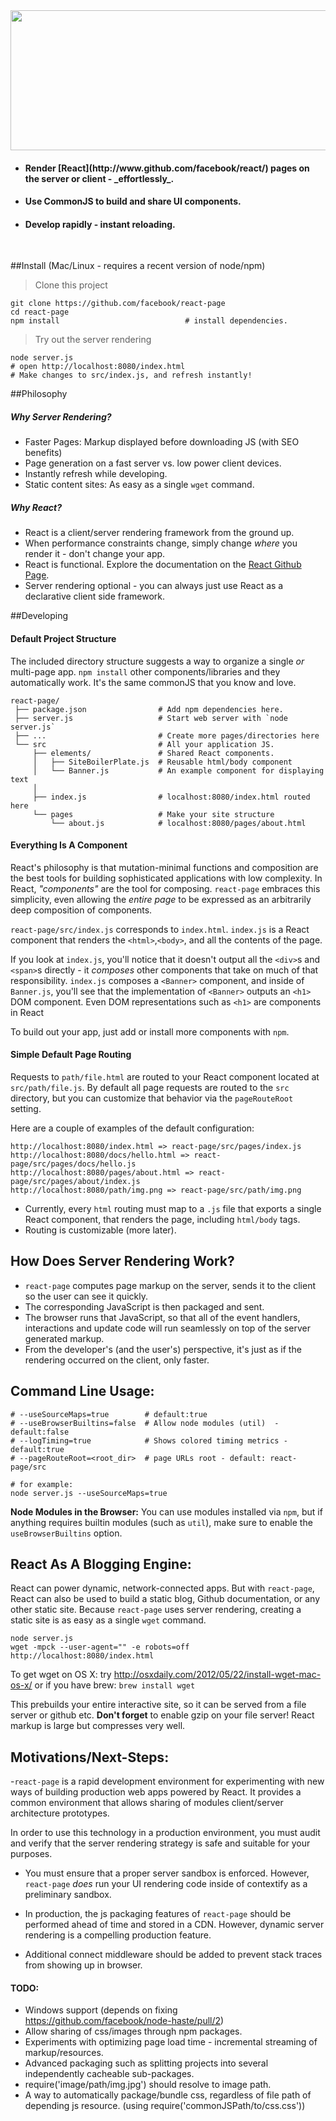 <img height="224px" width="704px" src="./src/elements/Banner/ReactPageLogo@2x.png"/>


  - <h4>Render [React](http://www.github.com/facebook/react/) pages on the server or client - _effortlessly_.</h4>
  - <h4>Use CommonJS to build and share UI components.</h4>
  - <h4>Develop rapidly - instant reloading.</h4>

<br>

##Install (Mac/Linux - requires a recent version of node/npm)

> Clone this project

    git clone https://github.com/facebook/react-page
    cd react-page
    npm install                            # install dependencies.

> Try out the server rendering

    node server.js
    # open http://localhost:8080/index.html
    # Make changes to src/index.js, and refresh instantly!


##Philosophy

##### Why Server Rendering?

  - Faster Pages: Markup displayed before downloading JS (with SEO benefits)
  - Page generation on a fast server vs. low power client devices.
  - Instantly refresh while developing.
  - Static content sites: As easy as a single `wget` command.


##### Why React?

  - React is a client/server rendering framework from the ground up.
  - When performance constraints change, simply change _where_ you render it - don't change your app.
  - React is functional. Explore the documentation on the [React Github Page](http://www.github.com/facebook/react/).
  - Server rendering optional - you can always just use React as a declarative client side framework.


##Developing

#### Default Project Structure

The included directory structure suggests a way to organize a single _or_ multi-page app.
`npm install` other components/libraries and they automatically work. It's the same commonJS
that you know and love.


    react-page/
     ├── package.json                # Add npm dependencies here.
     ├── server.js                   # Start web server with `node server.js`
     ├── ...                         # Create more pages/directories here
     └── src                         # All your application JS.
         ├── elements/               # Shared React components.
         │   ├── SiteBoilerPlate.js  # Reusable html/body component
         │   └── Banner.js           # An example component for displaying text
         │
         ├── index.js                # localhost:8080/index.html routed here
         └── pages                   # Make your site structure
             └── about.js            # localhost:8080/pages/about.html


#### Everything Is A Component

React's philosophy is that mutation-minimal functions and composition are the
best tools for building sophisticated applications with low complexity. In React,
_"components"_ are the tool for composing. `react-page` embraces this simplicity,
even allowing the _entire page_ to be expressed as an arbitrarily deep composition
of components.

`react-page/src/index.js` corresponds to `index.html`. `index.js` is a React
component that renders the `<html>`,`<body>`, and all the contents of the page.

If you look at `index.js`, you'll notice that it doesn't output all the `<div>`s
and `<span>`s directly - it _composes_ other components that take on much of that
responsibility. `index.js` composes a `<Banner>` component, and inside of `Banner.js`,
you'll see that the implementation of `<Banner>` outputs an `<h1>` DOM component.
Even DOM representations such as `<h1>` are components in React

To build out your app, just add or install more components with `npm`.

#### Simple Default Page Routing

Requests to `path/file.html` are routed to your React component located at
`src/path/file.js`. By default all page requests are routed to the `src`
directory, but you can customize that behavior via the `pageRouteRoot` setting.

Here are a couple of examples of the default configuration:

    http://localhost:8080/index.html => react-page/src/pages/index.js
    http://localhost:8080/docs/hello.html => react-page/src/pages/docs/hello.js
    http://localhost:8080/pages/about.html => react-page/src/pages/about/index.js
    http://localhost:8080/path/img.png => react-page/src/path/img.png


- Currently, every `html` routing must map to a `.js` file that exports a single React
  component, that renders the page, including `html/body` tags.
- Routing is customizable (more later).


## How Does Server Rendering Work?

  - `react-page` computes page markup on the server, sends it to the client so the
    user can see it quickly.
  - The corresponding JavaScript is then packaged and sent.
  - The browser runs that JavaScript, so that all of the event handlers,
  interactions and update code will run seamlessly on top of the server
  generated markup.
  - From the developer's (and the user's) perspective, it's just as if the
  rendering occurred on the client, only faster.



## Command Line Usage:

    # --useSourceMaps=true        # default:true
    # --useBrowserBuiltins=false  # Allow node modules (util)  - default:false
    # --logTiming=true            # Shows colored timing metrics - default:true
    # --pageRouteRoot=<root_dir>  # page URLs root - default: react-page/src
    
    # for example:
    node server.js --useSourceMaps=true


**Node Modules in the Browser:** You can use modules installed via `npm`,
but if anything requires builtin modules (such as `util`), make sure to
enable the `useBrowserBuiltins` option.



## React As A Blogging Engine:

React can power dynamic, network-connected apps. But with `react-page`, React
can also be used to build a static blog, Github documentation, or any other
static site. Because `react-page` uses server rendering, creating a static site
is as easy as a single `wget` command.

    node server.js
    wget -mpck --user-agent="" -e robots=off http://localhost:8080/index.html
    
To get wget on OS X: try http://osxdaily.com/2012/05/22/install-wget-mac-os-x/ or if you have brew: `brew install wget`

This prebuilds your entire interactive site, so it can be served from a file server or github etc.
**Don't forget** to enable gzip on your file server! React markup is large but compresses very well.



## Motivations/Next-Steps:

-`react-page` is a rapid development environment for experimenting with new ways of
building production web apps powered by React. It provides a common environment
that allows sharing of modules client/server architecture prototypes.

In order to use this technology in a production environment, you must audit and
verify that the server rendering strategy is safe and suitable for your purposes.

- You  must ensure that a proper server sandbox is enforced. However, `react-page`
_does_ run your UI rendering code inside of contextify as a preliminary sandbox.

- In production, the js packaging features of `react-page` should be performed
ahead of time and stored in a CDN. However, dynamic server rendering
is a compelling production feature.

- Additional connect middleware should be added to prevent stack traces from showing
up in browser.


#### TODO:

  - Windows support (depends on fixing https://github.com/facebook/node-haste/pull/2)
  - Allow sharing of css/images through npm packages.
  - Experiments with optimizing page load time - incremental streaming of
  markup/resources.
  - Advanced packaging such as splitting projects into several independently
  cacheable sub-packages.
  - require('image/path/img.jpg') should resolve to image path.
  - A way to automatically package/bundle css, regardless of file path of
  depending js resource. (using require('commonJSPath/to/css.css'))
